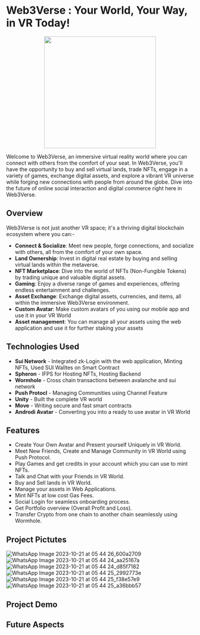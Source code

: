 # Web3Verse : Your World, Your Way, in VR Today!

<p align="center">
<img src="https://github.com/Omkar-Ghongade/Web3Verse/assets/88375748/cfd6012f-a859-4d8b-806f-073d1512d669"  width="300" height="300">
</p>


Welcome to Web3Verse, an immersive virtual reality world where you can connect with others from the comfort of your seat. In Web3Verse, you'll have the opportunity to buy and sell virtual lands, trade NFTs, engage in a variety of games, exchange digital assets, and explore a vibrant VR universe while forging new connections with people from around the globe. Dive into the future of online social interaction and digital commerce right here in Web3Verse.

## Overview

Web3Verse is not just another VR space; it's a thriving digital blockchain ecosystem where you can:-

- **Connect & Socialize**: Meet new people, forge connections, and socialize with others, all from the comfort of your own space.
- **Land Ownership**: Invest in digital real estate by buying and selling virtual lands within the metaverse.
- **NFT Marketplace**: Dive into the world of NFTs (Non-Fungible Tokens) by trading unique and valuable digital assets.
- **Gaming**: Enjoy a diverse range of games and experiences, offering endless entertainment and challenges.
- **Asset Exchange**: Exchange digital assets, currencies, and items, all within the immersive Web3Verse environment.
- **Custom Avatar**: Make custom avatars of you using our mobile app and use it in your VR World
- **Asset management**:  You can manage all your assets using the web application and use it for further staking your assets

## Technologies Used
  - **Sui Network** - Integrated zk-Login with the web application, Minting NFTs, Used SUI Walltes on Smart Contract
  - **Spheron** - IFPS for Hosting NFTs, Hosting Backend
  - **Wormhole** - Cross chain transactions between avalanche and sui network
  - **Push Protocl** - Managing Communities using Channel Feature
  - **Unity** - Built the complete VR world
  - **Move** - Writing secure and fast smart contracts
  - **Androdi Avatar** - Converting you into a ready to use avatar in VR World

##  Features
  - Create Your Own Avatar and Present yourself Uniquely in VR World.
  - Meet New Friends, Create and Manage Community in VR World using Push Protocol.
  - Play Games and get credits in your account which you can use to mint NFTs.
  - Talk and Chat with your Friends in VR World.
  - Buy and Sell lands in VR World.
  - Manage your assets in Web Applications.
  - Mint NFTs at low cost Gas Fees.
  - Social Login for seamless onboarding process.
  - Get Portfolio overview (Overall Profit and Loss).
  - Transfer Crypto from one chain to another chain seamlessly using Wormhole.

## Project Pictutes

![WhatsApp Image 2023-10-21 at 05 44 26_600a2709](https://github.com/Omkar-Ghongade/Web3Verse/assets/88375748/66f493c0-4b82-4c1c-866b-5bb9b0d69fc6)
![WhatsApp Image 2023-10-21 at 05 44 24_aa25167a](https://github.com/Omkar-Ghongade/Web3Verse/assets/88375748/932b96f7-0174-43ef-ab90-e191300b45fb)
![WhatsApp Image 2023-10-21 at 05 44 24_d85f7182](https://github.com/Omkar-Ghongade/Web3Verse/assets/88375748/12acd83f-c791-4ee0-b215-c1b76649cf26)
![WhatsApp Image 2023-10-21 at 05 44 25_2992773e](https://github.com/Omkar-Ghongade/Web3Verse/assets/88375748/4c38df2e-a8f8-4d6a-91c1-6bb42c4d6ec9)
![WhatsApp Image 2023-10-21 at 05 44 25_f38e57e9](https://github.com/Omkar-Ghongade/Web3Verse/assets/88375748/8a40fd67-d441-4961-8688-dfbd57b35d97)
![WhatsApp Image 2023-10-21 at 05 44 25_a36bbb57](https://github.com/Omkar-Ghongade/Web3Verse/assets/88375748/1e371e2a-35ac-48fb-a04d-acdfb11e1618)


## Project Demo

## Future Aspects
